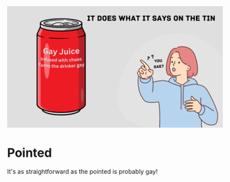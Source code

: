 <p align="center">
  <img src="assets/logo.png">
</p>

# Pointed

It's as straightforward as the pointed is probably gay!
